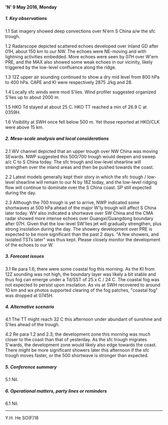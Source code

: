 
#### 'N' 9 May 2016, Monday

##### 1. Key observations

1.1 Sat imagery showed deep convections over N'ern S China a/w the sfc trough.

1.2 Radarscope depicted scattered echoes developed over inland GD after 01H, about 150 km to our NW. The echoes were NE-moving and with lightning activities embedded. More echoes were seen by 07H over W'ern PRE, and the MAX also showed some weak echoes in our vicinity, likely triggered by the low-level confluence along the ridge.

1.3 12Z upper air sounding continued to show a dry mid level from 800 hPa to 400 hPa. CAPE and KI were respectively 2875 J/kg and 28.

1.4 Locally sfc winds were mod S'lies. Wind profiler suggested organized S'lies up to about 2000 m.

1.5 HKO Td stayed at about 25 C. HKO TT reached a min of 26.9 C at 0359H.

1.6 Visibility at SWH once fell below 500 m. Yet those reported at HKO/CLK were above 15 km.

##### 2. Meso-scale analysis and local considerations

2.1 WV channel depicted that an upper trough over NW China was moving SEwards. NWP suggested this 500/700 trough would deepen and sweep a/c C to S China today. The sfc trough and low-level shearline will strengthen over the inland areas and then be pushed towards the coast.

2.2 Latest models generally kept their story in which the sfc trough / low-level shearline will remain to our N by 18Z today, and the low-level ridging flow will continue to dominate over the S China coast. SP still expected during the day.

2.3 Although the 700 trough is yet to arrive, NWP indicated some shortwaves at 500 hPa ahead of the major W'ly trough will affect S China later today. WV also indicated a shortwave over SW China and the CMA radar showed more intense echoes over Guangxi/Guangdong boundary after 07H. Given that the low-level SW'lies jet will gradually strengthen, plus strong insolation during the day. The showery development over PRE is expected to be more significant than the past 2 days. "A few showers, and isolated TSTs later" was thus kept. Please closely monitor the development of the echoes to our W.

##### 3. Forecast issues

3.1      Re para 1.6; there were some coastal fog this morning. As the KI from 12Z sounding was not high, the boundary layer was likely a bit stable and thus fog can emerge under a Td/SST of 25.x C / 24 C. The coastal fog was not expected to persist upon insolation. As vis at SWH recovered to around 10 km and wx photos supported clearing of the fog patches, "coastal fog" was dropped at 0745H.

##### 4. Alternative scenario

4.1 The TT might reach 32 C this afternoon under abundant of sunshine and S'lies ahead of the trough.

4.2 Re para 1.2 and 2.3; the development zone this morning was much closer to the coast than that of yesterday. As the sfc trough migrates S'wards, the development zone would likely also edge towards the coast.  There might be more significant showers later this afternoon if the sfc trough moves faster, or the 500 shortwave is stronger than expected.

##### 5. Conference summary

5.1 Nil.

##### 6. Operational matters, party lines or reminders

6.1 Nil.

---
Y.H. He SO(F)18
